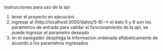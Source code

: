 Instrucciones para uso de la api

1. tener el proyecto en ejecucion
2. ingresar al (http://localhost:3000/datos/5-8)--> el dato 5 y 8 son los parametros de entrada para validar el funcionamiento de la api, se puede ingresar el parametro deseado
3. en el navegador despliega la informacion ordenada alfabeticamente de acuerdo a los parametros ingresados
